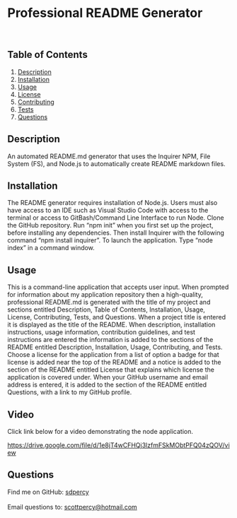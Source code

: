 
  
  # Professional README Generator

  <br />

  ## Table of Contents
  1. [Description](#description)
  2. [Installation](#installation)
  3. [Usage](#usage)
  4. [License](#license)
  5. [Contributing](#contributing)
  6. [Tests](#tests)
  7. [Questions](#questions)
  
  ## Description
  An automated README.md generator that uses the Inquirer NPM, File System (FS), and Node.js to automatically create README markdown files.
  
  ## Installation
  The README generator requires installation of Node.js. Users must also have access to an IDE such as Visual Studio Code with access to the terminal or access to GitBash/Command Line Interface to run Node. Clone the GitHub repository. Run “npm init” when you first set up the project, before installing any dependencies.  Then install Inquirer with the following command “npm install inquirer”.  To launch the application.  Type “node index” in a command window.
  
  ## Usage
  This is a command-line application that accepts user input.  When prompted for information about my application repository then a high-quality, professional README.md is generated with the title of my project and sections entitled Description, Table of Contents, Installation, Usage, License, Contributing, Tests, and Questions.  When a project title is entered it is displayed as the title of the README. When description, installation instructions, usage information, contribution guidelines, and test instructions are entered the information is added to the sections of the README entitled Description, Installation, Usage, Contributing, and Tests.  Choose a license for the application from a list of option a badge for that license is added near the top of the README and a notice is added to the section of the README entitled License that explains which license the application is covered under.  When your GitHub username and email address is entered, it is added to the section of the README entitled Questions, with a link to my GitHub profile.

## Video 
Click link below for a video demonstrating the node application.

https://drive.google.com/file/d/1e8jT4wCFHQj3lzfmFSkMObtPFQ04zQOV/view

  ## Questions

  Find me on GitHub: [sdpercy](https://github.com/sdpercy)<br />
  <br />
  Email questions to: scottpercy@hotmail.com<br />
